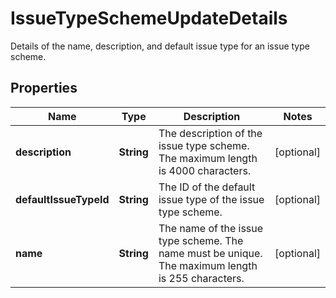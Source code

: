 

# IssueTypeSchemeUpdateDetails

Details of the name, description, and default issue type for an issue type scheme.

## Properties

| Name | Type | Description | Notes |
|------------ | ------------- | ------------- | -------------|
|**description** | **String** | The description of the issue type scheme. The maximum length is 4000 characters. |  [optional] |
|**defaultIssueTypeId** | **String** | The ID of the default issue type of the issue type scheme. |  [optional] |
|**name** | **String** | The name of the issue type scheme. The name must be unique. The maximum length is 255 characters. |  [optional] |



